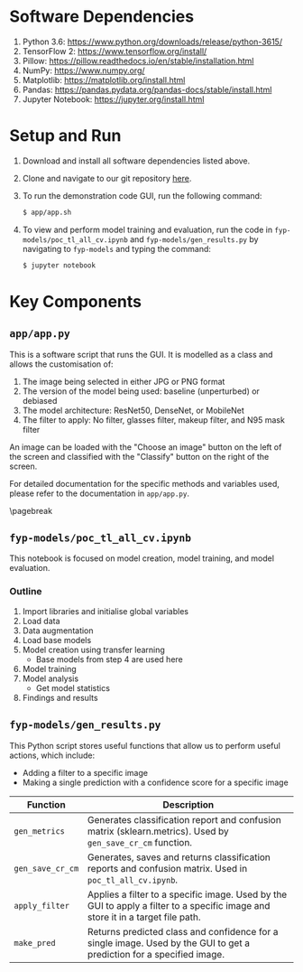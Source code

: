 # Software Dependencies

1. Python 3.6: <https://www.python.org/downloads/release/python-3615/>
2. TensorFlow 2: <https://www.tensorflow.org/install/>
3. Pillow: <https://pillow.readthedocs.io/en/stable/installation.html>
4. NumPy: <https://www.numpy.org/>
5. Matplotlib: <https://matplotlib.org/install.html>
6. Pandas: <https://pandas.pydata.org/pandas-docs/stable/install.html>
7. Jupyter Notebook: <https://jupyter.org/install.html>

# Setup and Run

1. Download and install all software dependencies listed above.
2. Clone and navigate to our git repository
   [here](https://github.com/Theger14/fyp-ma-13).
3. To run the demonstration code GUI, run the following command:
   
    ```sh
    $ app/app.sh
    ```

4. To view and perform model training and evaluation, run the code in
    `fyp-models/poc_tl_all_cv.ipynb` and `fyp-models/gen_results.py` by
    navigating to `fyp-models` and typing the command:

    ```sh
    $ jupyter notebook
    ```

# Key Components

## `app/app.py`

This is a software script that runs the GUI. It is modelled as a class and
allows the customisation of:

1. The image being selected in either JPG or PNG format
2. The version of the model being used: baseline (unperturbed) or debiased
3. The model architecture: ResNet50, DenseNet, or MobileNet
4. The filter to apply: No filter, glasses filter, makeup filter, and N95 mask
   filter

An image can be loaded with the "Choose an image" button on the left of the
screen and classified with the "Classify" button on the right of the screen.

For detailed documentation for the specific methods and variables used, please
refer to the documentation in `app/app.py`.

\pagebreak

## `fyp-models/poc_tl_all_cv.ipynb`

This notebook is focused on model creation, model training, and model
evaluation.

### Outline

1. Import libraries and initialise global variables
2. Load data
3. Data augmentation
4. Load base models
5. Model creation using transfer learning
    - Base models from step 4 are used here
6. Model training
7. Model analysis
    - Get model statistics
8. Findings and results

## `fyp-models/gen_results.py`

This Python script stores useful functions that allow us to perform useful actions, which include:

- Adding a filter to a specific image
- Making a single prediction with a confidence score for a specific image

| Function | Description |
| --- | ----------- |
| ```gen_metrics``` | Generates classification report and confusion matrix (sklearn.metrics). Used by ```gen_save_cr_cm``` function.
| ```gen_save_cr_cm``` | Generates, saves and returns classification reports and confusion matrix. Used in ```poc_tl_all_cv.ipynb```.|
| ```apply_filter``` | Applies a filter to a specific image. Used by the GUI to apply a filter to a specific image and store it in a target file path.|
| ```make_pred``` | Returns predicted class and confidence for a single image. Used by the GUI to get a prediction for a specified image.|
